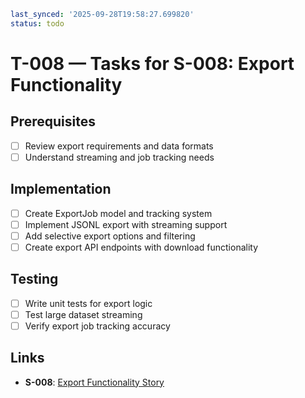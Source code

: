 ```yaml
last_synced: '2025-09-28T19:58:27.699820'
status: todo
```

# T-008 — Tasks for S-008: Export Functionality

## Prerequisites
- [ ] Review export requirements and data formats
- [ ] Understand streaming and job tracking needs

## Implementation
- [ ] Create ExportJob model and tracking system
- [ ] Implement JSONL export with streaming support
- [ ] Add selective export options and filtering
- [ ] Create export API endpoints with download functionality

## Testing
- [ ] Write unit tests for export logic
- [ ] Test large dataset streaming
- [ ] Verify export job tracking accuracy

## Links
- **S-008**: [Export Functionality Story](../stories/S-008-export-functionality.md)
